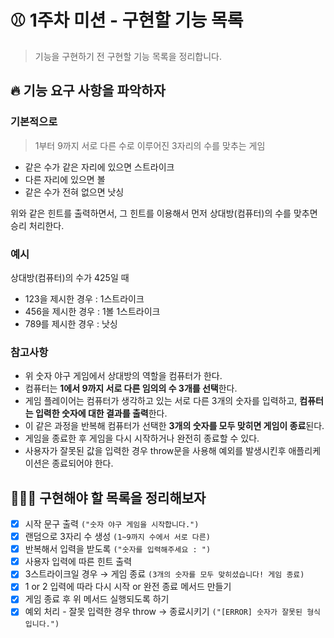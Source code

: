 # ⚾️ 1주차 미션 - 구현할 기능 목록

> 기능을 구현하기 전 구현할 기능 목록을 정리합니다.

## 🔥 기능 요구 사항을 파악하자

### 기본적으로

> 1부터 9까지 서로 다른 수로 이루어진 3자리의 수를 맞추는 게임

- 같은 수가 같은 자리에 있으면 스트라이크
- 다른 자리에 있으면 볼
- 같은 수가 전혀 없으면 낫싱

위와 같은 힌트를 출력하면서, 그 힌트를 이용해서 먼저 상대방(컴퓨터)의 수를 맞추면 승리 처리한다.

### 예시

상대방(컴퓨터)의 수가 425일 때

- 123을 제시한 경우 : 1스트라이크
- 456을 제시한 경우 : 1볼 1스트라이크
- 789를 제시한 경우 : 낫싱

### 참고사항

- 위 숫자 야구 게임에서 상대방의 역할을 컴퓨터가 한다.
- 컴퓨터는 **1에서 9까지 서로 다른 임의의 수 3개를 선택**한다.
- 게임 플레이어는 컴퓨터가 생각하고 있는 서로 다른 3개의 숫자를 입력하고, **컴퓨터는 입력한 숫자에 대한 결과를 출력**한다.
- 이 같은 과정을 반복해 컴퓨터가 선택한 **3개의 숫자를 모두 맞히면 게임이 종료**된다.
- 게임을 종료한 후 게임을 다시 시작하거나 완전히 종료할 수 있다.
- 사용자가 잘못된 값을 입력한 경우 throw문을 사용해 예외를 발생시킨후 애플리케이션은 종료되어야 한다.

## 👩🏻‍💻 구현해야 할 목록을 정리해보자

- [x] 시작 문구 출력 `("숫자 야구 게임을 시작합니다.")`
- [x] 랜덤으로 3자리 수 생성 `(1~9까지 수에서 서로 다른)`
- [x] 반복해서 입력을 받도록 `("숫자를 입력해주세요 : ")`
- [x] 사용자 입력에 따른 힌트 출력
- [x] 3스트라이크일 경우 → 게임 종료 `(3개의 숫자를 모두 맞히셨습니다! 게임 종료)`
- [x] 1 or 2 입력에 따라 다시 시작 or 완전 종료 메서드 만들기
- [x] 게임 종료 후 위 메서드 실행되도록 하기
- [x] 예외 처리 - 잘못 입력한 경우 throw → 종료시키기 `("[ERROR] 숫자가 잘못된 형식입니다.")`
